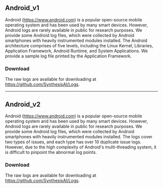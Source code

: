 ## Android_v1
Android (https://www.android.com) is a popular open-source mobile operating system and has been used by many smart devices. However, Android logs are rarely available in public for research purposes. We provide some Android log files, which were collected by Android smartphones with heavily instrumented modules installed. The Android architecture comprises of five levels, including the Linux Kernel, Libraries, Application Framework, Android Runtime, and System Applications. We provide a sample log file printed by the Application Framework.

### Download
The raw logs are available for downloading at https://github.com/SynthesisAl/Logs.


---------------------------------------------------------------------


## Android_v2
Android (https://www.android.com) is a popular open-source mobile operating system and has been used by many smart devices. However, Android logs are rarely available in public for research purposes. We provide some Android log files, which were collected by Android smartphones with heavily instrumented modules installed. The logs cover two types of issues, and each type has over 10 duplicate issue logs. However, due to the high complexity of Android's multi-threading system, it is difficult to pinpoint the abnormal log points.

### Download
The raw logs are available for downloading at https://github.com/SynthesisAl/Logs.


